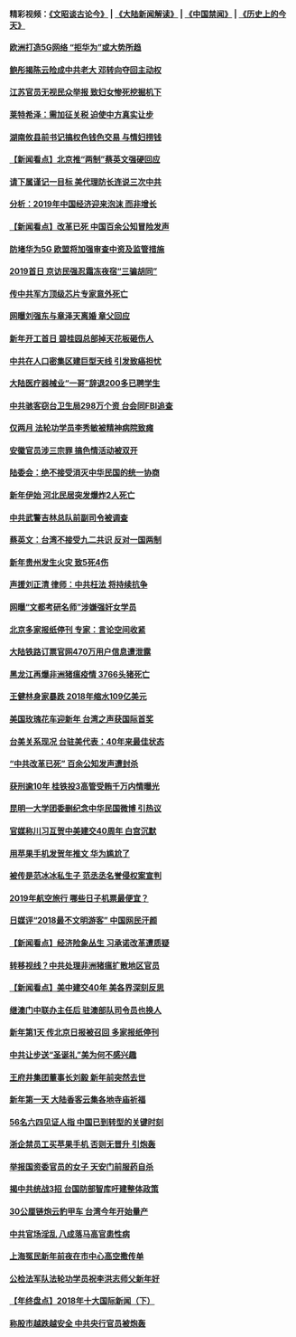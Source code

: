 #### 精彩视频：[《文昭谈古论今》](https://github.com/gfw-breaker/wenzhao/blob/master/README.md?t=01022131) | [《大陆新闻解读》](https://github.com/gfw-breaker/ntdtv-comedy/blob/master/README.md?t=01022131) | [《中国禁闻》](https://github.com/gfw-breaker/ntdtv-news/blob/master/README.md?t=01022131) | [《历史上的今天》](https://github.com/gfw-breaker/today-in-history/blob/master/README.md?t=01022131) 

#### [欧洲打造5G网络 “拒华为”或大势所趋](../pages/nsc413/n10944741.md?t=01022131) 

#### [鲍彤揭陈云险成中共老大 邓转向夺回主动权](../pages/nsc413/n10949290.md?t=01022131) 

#### [江苏官员无视民众举报 致妇女惨死挖掘机下](../pages/nsc413/n10949383.md?t=01022131) 

#### [莱特希泽：需加征关税 迫使中方真实让步](../pages/nsc413/n10949586.md?t=01022131) 

#### [湖南攸县前书记搞权色钱色交易 与情妇捞钱](../pages/nsc413/n10949591.md?t=01022131) 

#### [【新闻看点】北京推“两制”蔡英文强硬回应](../pages/nsc413/n10949495.md?t=01022131) 

#### [请下属谨记一目标 美代理防长连说三次中共](../pages/nsc413/n10949505.md?t=01022131) 

#### [分析：2019年中国经济迎来泡沫 而非增长](../pages/nsc413/n10949372.md?t=01022131) 

#### [【新闻看点】改革已死 中国百余公知冒险发声](../pages/nsc413/n10949391.md?t=01022131) 

#### [防堵华为5G 欧盟将加强审查中资及监管措施](../pages/nsc413/n10949397.md?t=01022131) 

#### [2019首日 京访民强忍霜冻夜宿“三骗胡同”](../pages/nsc413/n10947751.md?t=01022131) 

#### [传中共军方顶级芯片专家意外死亡](../pages/nsc413/n10948210.md?t=01022131) 

#### [网曝刘强东与章泽天离婚 章父回应](../pages/nsc413/n10949247.md?t=01022131) 

#### [新年开工首日 碧桂园总部掉天花板砸伤人](../pages/nsc413/n10949268.md?t=01022131) 

#### [中共在人口密集区建巨型天线 引发致癌担忧](../pages/nsc413/n10949221.md?t=01022131) 

#### [大陆医疗器械业“一哥”辞退200多已聘学生](../pages/nsc413/n10948260.md?t=01022131) 

#### [中共骇客窃台卫生局298万个资 台会同FBI追查](../pages/nsc413/n10948636.md?t=01022131) 

#### [仅两月 法轮功学员李秀敏被精神病院致瘫](../pages/nsc413/n10938633.md?t=01022131) 

#### [安徽官员涉三宗罪 搞色情活动被双开](../pages/nsc413/n10948403.md?t=01022131) 


#### [陆委会：绝不接受消灭中华民国的统一协商](../pages/nsc413/n10948211.md?t=01022131) 

#### [新年伊始 河北民居突发爆炸2人死亡](../pages/nsc413/n10947696.md?t=01022131) 

#### [中共武警吉林总队前副司令被调查](../pages/nsc413/n10948043.md?t=01022131) 

#### [蔡英文：台湾不接受九二共识 反对一国两制](../pages/nsc413/n10948072.md?t=01022131) 

#### [新年贵州发生火灾 致5死4伤](../pages/nsc413/n10947842.md?t=01022131) 

#### [声援刘正清 律师：中共枉法 将持续抗争](../pages/nsc413/n10947551.md?t=01022131) 

#### [网曝“文都考研名师”涉嫌强奸女学员](../pages/nsc413/n10947454.md?t=01022131) 

#### [北京多家报纸停刊 专家：言论空间收紧](../pages/nsc413/n10947380.md?t=01022131) 

#### [大陆铁路订票官网470万用户信息遭泄露](../pages/nsc413/n10947552.md?t=01022131) 

#### [黑龙江再爆非洲猪瘟疫情 3766头猪死亡](../pages/nsc413/n10947476.md?t=01022131) 

#### [王健林身家暴跌 2018年缩水109亿美元](../pages/nsc413/n10947429.md?t=01022131) 

#### [美国玫瑰花车迎新年 台湾之声获国际首奖](../pages/nsc413/n10947452.md?t=01022131) 

#### [台美关系现况 台驻美代表：40年来最佳状态](../pages/nsc413/n10947425.md?t=01022131) 

#### [“中共改革已死” 百余公知发声遭封杀](../pages/nsc413/n10947132.md?t=01022131) 

#### [获刑逾10年 桂铁投3高管受贿千万内情曝光](../pages/nsc413/n10946975.md?t=01022131) 

#### [昆明一大学团委删纪念中华民国微博 引热议](../pages/nsc413/n10947192.md?t=01022131) 

#### [官媒称川习互贺中美建交40周年 白宫沉默](../pages/nsc413/n10946780.md?t=01022131) 

#### [用苹果手机发贺年推文 华为尴尬了](../pages/nsc413/n10947122.md?t=01022131) 

#### [被传是范冰冰私生子 范丞丞名誉侵权案宣判](../pages/nsc413/n10946977.md?t=01022131) 

#### [2019年航空旅行 哪些日子机票最便宜？](../pages/nsc413/n10946996.md?t=01022131) 

#### [日媒评“2018最不文明游客” 中国网民汗颜](../pages/nsc413/n10946889.md?t=01022131) 

#### [【新闻看点】经济险象丛生 习承诺改革遭质疑](../pages/nsc413/n10946691.md?t=01022131) 

#### [转移视线？中共处理非洲猪瘟扩散地区官员](../pages/nsc413/n10946964.md?t=01022131) 

#### [【新闻看点】美中建交40年 美各界深刻反思](../pages/nsc413/n10946586.md?t=01022131) 

#### [继澳门中联办主任后 驻澳部队司令员也换人](../pages/nsc413/n10946888.md?t=01022131) 

#### [新年第1天 传北京日报被召回 多家报纸停刊](../pages/nsc413/n10946894.md?t=01022131) 

#### [中共让步送“圣诞礼”美为何不感兴趣](../pages/nsc413/n10946815.md?t=01022131) 

#### [王府井集团董事长刘毅 新年前突然去世](../pages/nsc413/n10946590.md?t=01022131) 

#### [新年第一天 大陆香客云集各地寺庙祈福](../pages/nsc413/n10946574.md?t=01022131) 

#### [56名六四见证人指 中国已到转型的关键时刻](../pages/nsc413/n10946546.md?t=01022131) 

#### [浙企禁员工买苹果手机 否则无晋升 引炮轰](../pages/nsc413/n10932584.md?t=01022131) 

#### [举报国资委官员的女子 天安门前服药自杀](../pages/nsc413/n10946583.md?t=01022131) 


#### [揭中共统战3招 台国防部智库吁建整体政策](../pages/nsc413/n10939461.md?t=01022131) 

#### [30公厘链炮云豹甲车 台湾今年开始量产](../pages/nsc413/n10946593.md?t=01022131) 

#### [中共官场淫乱 八成落马高官患性病](../pages/nsc413/n10940123.md?t=01022131) 

#### [上海冤民新年前夜在市中心高空撒传单](../pages/nsc413/n10946158.md?t=01022131) 

#### [公检法军队法轮功学员祝李洪志师父新年好](../pages/nsc413/n10944430.md?t=01022131) 

#### [【年终盘点】2018年十大国际新闻（下）](../pages/nsc413/n10925458.md?t=01022131) 

#### [称股市越跌越安全 中共央行官员被炮轰](../pages/nsc413/n10945597.md?t=01022131) 

